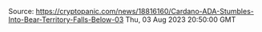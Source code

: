 Source: https://cryptopanic.com/news/18816160/Cardano-ADA-Stumbles-Into-Bear-Territory-Falls-Below-03
Thu, 03 Aug 2023 20:50:00 GMT
